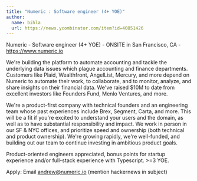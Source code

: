 ```yaml
---
title: "Numeric : Software engineer (4+ YOE)"
author:
  name: bihla
  url: https://news.ycombinator.com/item?id=40851426
---
```

Numeric - Software engineer (4+ YOE) - ONSITE in San Francisco, CA - <a href="https:&#x2F;&#x2F;www.numeric.io" rel="nofollow">https:&#x2F;&#x2F;www.numeric.io</a>

We&#x27;re building the platform to automate accounting and tackle the underlying data issues which plague accounting and finance departments. Customers like Plaid, Wealthfront, AngelList, Mercury, and more depend on Numeric to automate their work, to collaborate, and to monitor, analyze, and share insights on their financial data. We&#x27;ve raised $10M to date from excellent investors like Founders Fund, Menlo Ventures, and more.

We&#x27;re a product-first company with technical founders and an engineering team whose past experiences include Brex, Segment, Carta, and more. This will be a fit if you&#x27;re excited to understand your users and the domain, as well as to have substantial responsibility and impact. We work in person in our SF &amp; NYC offices, and prioritize speed and ownership (both technical and product ownership). We&#x27;re growing rapidly, we&#x27;re well-funded, and building out our team to continue investing in ambitious product goals.

Product-oriented engineers appreciated, bonus points for startup experience and&#x2F;or full-stack experience with Typescript. &gt;=3 YOE.

Apply: Email andrew@numeric.io (mention hackernews in subject)
